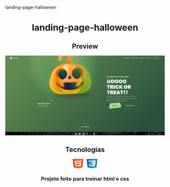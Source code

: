 landing-page-halloween

<h1 align="center" > landing-page-halloween </h1>

<h2 align="center">Preview</h2>

<div align="center">
 <img src='https://github.com/GustavoMoraes22/landing-page-halloween/blob/main/assets/Projeto%20concluido.png?raw=true'>
</div>

<h2 align="center">Tecnologias</h2>
<div align="center">
  <img align="center" alt="Gustavo-HTML" height="30" width="40" src="https://raw.githubusercontent.com/devicons/devicon/master/icons/html5/html5-original.svg">
  <img align="center" alt="Gustavo-CSS" height="30" width="40" src="https://raw.githubusercontent.com/devicons/devicon/master/icons/css3/css3-original.svg">
</div>

<h3 align="center" >Projeto feito para treinar html e css</h3>
